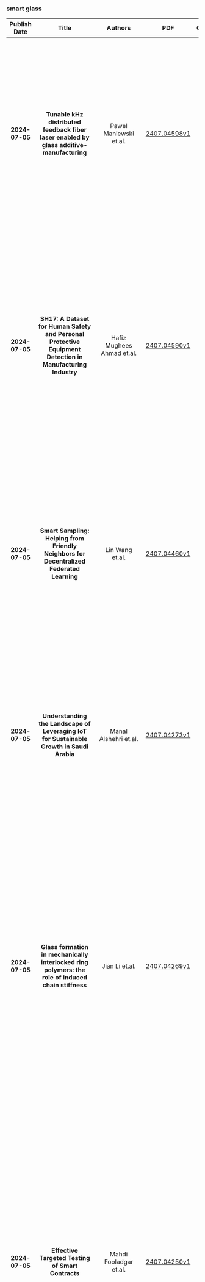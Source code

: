 
### smart glass
|Publish Date|Title|Authors|PDF|Code|Abstract|
| :---: | :---: | :---: | :---: | :---: | :---: |
|**2024-07-05**|**Tunable kHz distributed feedback fiber laser enabled by glass additive-manufacturing**|Pawel Maniewski et.al.|[2407.04598v1](http://arxiv.org/abs/2407.04598v1)|null|For short sections of fibers tailored to a specific application, fast laser-based manufacturing techniques can be an attractive alternative to the often-cumbersome traditional manufacturing routes. Short, high gain fibers can be used in e.g., distributed feedback fiber lasers (DFFL) that offer sought after performance suitable for a broad range of applications in modern photonics. DFFLs offer superior stability and narrower linewidth compared to conventional fiber lasers. Tunable, narrow laser sources with output in eye-safe spectrum are desired for sensing, signal multiplexing, LIDAR systems etc. In this work we present DFFL obtained using Laser-Powder-Deposition made Er-doped silica fiber. Milliwatt level, ultra-narrow laser line (less than 4 kHz) was obtained using phase-shifted grating in 16 mm long fiber. The backward slope efficiency was as high as 24% when pumping at 976 nm. The results presented in this work showcase new possibilities in fiber fabrication that were unlocked through laser-assisted AM. This fiber laser sets the stage for the future of rapid fabrication of advanced fiber devices through unconventional manufacturing routes.|
|**2024-07-05**|**SH17: A Dataset for Human Safety and Personal Protective Equipment Detection in Manufacturing Industry**|Hafiz Mughees Ahmad et.al.|[2407.04590v1](http://arxiv.org/abs/2407.04590v1)|[link](https://github.com/ahmadmughees/sh17dataset)|Workplace accidents continue to pose significant risks for human safety, particularly in industries such as construction and manufacturing, and the necessity for effective Personal Protective Equipment (PPE) compliance has become increasingly paramount. Our research focuses on the development of non-invasive techniques based on the Object Detection (OD) and Convolutional Neural Network (CNN) to detect and verify the proper use of various types of PPE such as helmets, safety glasses, masks, and protective clothing. This study proposes the SH17 Dataset, consisting of 8,099 annotated images containing 75,994 instances of 17 classes collected from diverse industrial environments, to train and validate the OD models. We have trained state-of-the-art OD models for benchmarking, and initial results demonstrate promising accuracy levels with You Only Look Once (YOLO)v9-e model variant exceeding 70.9% in PPE detection. The performance of the model validation on cross-domain datasets suggests that integrating these technologies can significantly improve safety management systems, providing a scalable and efficient solution for industries striving to meet human safety regulations and protect their workforce. The dataset is available at https://github.com/ahmadmughees/sh17dataset.|
|**2024-07-05**|**Smart Sampling: Helping from Friendly Neighbors for Decentralized Federated Learning**|Lin Wang et.al.|[2407.04460v1](http://arxiv.org/abs/2407.04460v1)|null|Federated Learning (FL) is gaining widespread interest for its ability to share knowledge while preserving privacy and reducing communication costs. Unlike Centralized FL, Decentralized FL (DFL) employs a network architecture that eliminates the need for a central server, allowing direct communication among clients and leading to significant communication resource savings. However, due to data heterogeneity, not all neighboring nodes contribute to enhancing the local client's model performance. In this work, we introduce \textbf{\emph{AFIND+}}, a simple yet efficient algorithm for sampling and aggregating neighbors in DFL, with the aim of leveraging collaboration to improve clients' model performance. AFIND+ identifies helpful neighbors, adaptively adjusts the number of selected neighbors, and strategically aggregates the sampled neighbors' models based on their contributions. Numerical results on real-world datasets with diverse data partitions demonstrate that AFIND+ outperforms other sampling algorithms in DFL and is compatible with most existing DFL optimization algorithms.|
|**2024-07-05**|**Understanding the Landscape of Leveraging IoT for Sustainable Growth in Saudi Arabia**|Manal Alshehri et.al.|[2407.04273v1](http://arxiv.org/abs/2407.04273v1)|null|The integration of Internet of Things (IoT) technologies in agriculture holds promise for transforming farming practices, particularly in the Kingdom of Saudi Arabia (KSA). This study explores the adoption of smart farming practices among KSA farmers. Due to the geographical location and nature of KSA, it faces significant challenges in agriculture. The objective of this research is to discuss how IoT will enhance agriculture in KSA and identify its current usage by conducting a study on Saudi farmers with varying ages, regions, and years of experience. The results indicate that 90% of the farmers encounter challenges in farming, and all of them express interest in adopting smart farming to address these issues. While 60% of farmers are currently utilizing IoT technologies, they encounter challenges in implementing smart farming practices. Thus, smart farming presents solutions to prevalent challenges including adverse weather, water scarcity, and labor shortages, though barriers include cost and educational challenges.|
|**2024-07-05**|**Glass formation in mechanically interlocked ring polymers: the role of induced chain stiffness**|Jian Li et.al.|[2407.04269v1](http://arxiv.org/abs/2407.04269v1)|null|Polymer-related materials exhibit rich glassy behaviors at different length scales due to their various molecular structures and topological constraints. Recent studies have identified transient interpenetration of the long-chain rings contributing to dynamic arrest on the center-of-mass level. Interpenetration of rings is proposed as an approach to facilitate glass formation in polymer melts. In this work, inspired by recent advances in the synthesis of mechanically interlocked polymers, we investigate glass transition on the nanometer-scale segments influenced by permanent interpenetration of rings using molecular dynamics simulations. We find that decreasing chain length in the mechanically interlocked system is equivalent to inducing an effective chain stiffness on the sub-rings. The induced stiffness provides a unified explanation for these unique structural features and transient dynamic arrest in the system of interlocked rings with rather short chains. Further, a crossover is observed in the scaling relation between localization and glassy depth upon cooling. Our work reveals a dynamic transition from weak to strong caging at the crossover temperature. According to the localization model, we demonstrate that the chain stiffness increases the critical temperature and oscillation distance, therefore leads to more fragile dynamics and deeper glassy state. These findings are consistent with the predictions of molecular simulations and theories for polymers with real local stiffness. Our work deepens the understanding of the role of induced stiffness on glass transition, and opens up a new direction to design rich glass materials by manipulating stiffness through mechanical bonds.|
|**2024-07-05**|**Effective Targeted Testing of Smart Contracts**|Mahdi Fooladgar et.al.|[2407.04250v1](http://arxiv.org/abs/2407.04250v1)|null|Smart contracts are autonomous and immutable pieces of code that are deployed on blockchain networks and run by miners. They were first introduced by Ethereum in 2014 and have since been used for various applications such as security tokens, voting, gambling, non-fungible tokens, self-sovereign identities, stock taking, decentralized finances, decentralized exchanges, and atomic swaps. Since smart contracts are immutable, their bugs cannot be fixed, which may lead to significant monetary losses. While many researchers have focused on testing smart contracts, our recent work has highlighted a gap between test adequacy and test data generation, despite numerous efforts in both fields. Our framework, Griffin, tackles this deficiency by employing a targeted symbolic execution technique for generating test data. This tool can be used in diverse applications, such as killing the survived mutants in mutation testing, validating static analysis alarms, creating counter-examples for safety conditions, and reaching manually selected lines of code. This paper discusses how smart contracts differ from legacy software in targeted symbolic execution and how these differences can affect the tool structure, leading us to propose an enhanced version of the control-flow graph for Solidity smart contracts called CFG+. We also discuss how Griffin can utilize custom heuristics to explore the program space and find the test data that reaches a target line while considering a safety condition in a reasonable execution time. We conducted experiments involving an extensive set of smart contracts, target lines, and safety conditions based on real-world faults and test suites from related tools. The results of our evaluation demonstrate that Griffin can effectively identify the required test data within a reasonable timeframe.|
|**2024-07-05**|**Smart Vision-Language Reasoners**|Denisa Roberts et.al.|[2407.04212v1](http://arxiv.org/abs/2407.04212v1)|[link](https://github.com/smarter-vlm/smarter)|In this article, we investigate vision-language models (VLM) as reasoners. The ability to form abstractions underlies mathematical reasoning, problem-solving, and other Math AI tasks. Several formalisms have been given to these underlying abstractions and skills utilized by humans and intelligent systems for reasoning. Furthermore, human reasoning is inherently multimodal, and as such, we focus our investigations on multimodal AI. In this article, we employ the abstractions given in the SMART task (Simple Multimodal Algorithmic Reasoning Task) introduced in \cite{cherian2022deep} as meta-reasoning and problem-solving skills along eight axes: math, counting, path, measure, logic, spatial, and pattern. We investigate the ability of vision-language models to reason along these axes and seek avenues of improvement. Including composite representations with vision-language cross-attention enabled learning multimodal representations adaptively from fused frozen pretrained backbones for better visual grounding. Furthermore, proper hyperparameter and other training choices led to strong improvements (up to $48\%$ gain in accuracy) on the SMART task, further underscoring the power of deep multimodal learning. The smartest VLM, which includes a novel QF multimodal layer, improves upon the best previous baselines in every one of the eight fundamental reasoning skills. End-to-end code is available at https://github.com/smarter-vlm/smarter.|
|**2024-07-04**|**DASS: Distilled Audio State Space Models Are Stronger and More Duration-Scalable Learners**|Saurabhchand Bhati et.al.|[2407.04082v1](http://arxiv.org/abs/2407.04082v1)|null|State-space models (SSMs) have emerged as an alternative to Transformers for audio modeling due to their high computational efficiency with long inputs. While recent efforts on Audio SSMs have reported encouraging results, two main limitations remain: First, in 10-second short audio tagging tasks, Audio SSMs still underperform compared to Transformer-based models such as Audio Spectrogram Transformer (AST). Second, although Audio SSMs theoretically support long audio inputs, their actual performance with long audio has not been thoroughly evaluated. To address these limitations, in this paper, 1) We applied knowledge distillation in audio space model training, resulting in a model called Knowledge Distilled Audio SSM (DASS). To the best of our knowledge, it is the first SSM that outperforms the Transformers on AudioSet and achieves an mAP of 47.6; and 2) We designed a new test called Audio Needle In A Haystack (Audio NIAH). We find that DASS, trained with only 10-second audio clips, can retrieve sound events in audio recordings up to 2.5 hours long, while the AST model fails when the input is just 50 seconds, demonstrating SSMs are indeed more duration scalable.|
|**2024-07-04**|**How to Evaluate Games in Education: A Literature Review**|Giulio Barbero et.al.|[2407.03879v1](http://arxiv.org/abs/2407.03879v1)|null|Adding game elements to higher education is an increasingly common practice. As a result, many recent empirical studies focus on studying the effectiveness of gamified or game-based educational experiences. The findings of these studies are very diverse, showing both positive and negative effects, and thus calling for comparative meta-studies. In this paper we review and analyze different studies, aiming to summarise and evaluate controlled experiments conducted within different scientific disciplines. We focus on the clarity of non-experimental conditions' descriptions and show that in most cases a. educational methods used in control groups' activities are poorly described, b. educational materials used in control groups' activities are often unclear, and c. the starting conditions are unclear. We also noticed that studies in the fields of computer science and engineering, in general, report results more clearly than in other fields. Based on the above finding, we conclude with a few recommendations for the execution of future empirical studies of games in education for the sake of allowing a more structured comparison.|
|**2024-07-03**|**Mott-glass phase induced by long-range correlated disorder in a one-dimensional Bose gas**|Nicolas Dupuis et.al.|[2407.03430v1](http://arxiv.org/abs/2407.03430v1)|null|We determine the phase diagram of a one-dimensional Bose gas in the presence of disorder with short- and long-range correlations, the latter decaying with distance as $1/|x|^{1+\sigma}$. When $\sigma<0$, the Berezinskii-Kosterlitz-Thouless transition between the superfluid and the localized phase is driven by the long-range correlations and the Luttinger parameter $K$ takes the critical value $K_c(\sigma)=3/2-\sigma/2$. The localized phase is a Bose glass for $\sigma>\sigma_c=3-\pi^2/3\simeq -0.289868$, and a Mott glass -- characterized by a vanishing compressibility and a gapless conductivity -- when $\sigma<\sigma_c$. Our conclusions, based on the nonperturbative functional renormalization group and perturbative renormalization group, are confirmed by the study of the case $\sigma=-1$, corresponding to a perfectly correlated disorder in space, where the model is exactly solvable in the semiclassical limit $K\to 0^+$.|
|**2024-07-03**|**Advanced Smart City Monitoring: Real-Time Identification of Indian Citizen Attributes**|Shubham Kale et.al.|[2407.03305v2](http://arxiv.org/abs/2407.03305v2)|[link](https://github.com/abhilashk23/vehant-scs-par)|This project focuses on creating a smart surveillance system for Indian cities that can identify and analyze people's attributes in real time. Using advanced technologies like artificial intelligence and machine learning, the system can recognize attributes such as upper body color, what the person is wearing, accessories they are wearing, headgear, etc., and analyze behavior through cameras installed around the city.|
|**2024-07-03**|**VCHAR:Variance-Driven Complex Human Activity Recognition framework with Generative Representation**|Yuan Sun et.al.|[2407.03291v1](http://arxiv.org/abs/2407.03291v1)|null|Complex human activity recognition (CHAR) remains a pivotal challenge within ubiquitous computing, especially in the context of smart environments. Existing studies typically require meticulous labeling of both atomic and complex activities, a task that is labor-intensive and prone to errors due to the scarcity and inaccuracies of available datasets. Most prior research has focused on datasets that either precisely label atomic activities or, at minimum, their sequence approaches that are often impractical in real world settings.In response, we introduce VCHAR (Variance-Driven Complex Human Activity Recognition), a novel framework that treats the outputs of atomic activities as a distribution over specified intervals. Leveraging generative methodologies, VCHAR elucidates the reasoning behind complex activity classifications through video-based explanations, accessible to users without prior machine learning expertise. Our evaluation across three publicly available datasets demonstrates that VCHAR enhances the accuracy of complex activity recognition without necessitating precise temporal or sequential labeling of atomic activities. Furthermore, user studies confirm that VCHAR's explanations are more intelligible compared to existing methods, facilitating a broader understanding of complex activity recognition among non-experts.|
|**2024-07-03**|**Policy-guided Monte Carlo on general state spaces: Application to glass-forming mixtures**|Leonardo Galliano et.al.|[2407.03275v1](http://arxiv.org/abs/2407.03275v1)|null|Policy-guided Monte Carlo is an adaptive method to simulate classical interacting systems. It adjusts the proposal distribution of the Metropolis-Hastings algorithm to maximize the sampling efficiency, using a formalism inspired by reinforcement learning. In this work, we first extend the policy-guided method to deal with a general state space, comprising for instance both discrete and continuous degrees of freedom, and then apply it to a few paradigmatic models of glass-forming mixtures. We assess the efficiency of a set of physically-inspired moves, whose proposal distributions are optimized through on-policy learning. Compared to conventional Monte Carlo methods, the optimized proposals are two orders of magnitude faster for an additive soft sphere mixture, but yield a much more limited speed-up for the well-studied Kob-Andersen model. We discuss the current limitations of the method and suggest possible ways to improve it.|
|**2024-07-03**|**Anomaly-based Framework for Detecting Power Overloading Cyberattacks in Smart Grid AMI**|Abdelaziz Amara Korba et.al.|[2407.03264v1](http://arxiv.org/abs/2407.03264v1)|null|The Advanced Metering Infrastructure (AMI) is one of the key components of the smart grid. It provides interactive services for managing billing and electricity consumption, but it also introduces new vectors for cyberattacks. Although, the devastating and severe impact of power overloading cyberattacks on smart grid AMI, few researches in the literature have addressed them. In the present paper, we propose a two-level anomaly detection framework based on regression decision trees. The introduced detection approach leverages the regularity and predictability of energy consumption to build reference consumption patterns for the whole neighborhood and each household within it. Using a reference consumption pattern enables detecting power overloading cyberattacks regardless of the attacker's strategy as they cause a drastic change in the consumption pattern. The continuous two-level monitoring of energy consumption load allows efficient and early detection of cyberattacks. We carried out an extensive experiment on a real-world publicly available energy consumption dataset of 500 customers in Ireland. We extracted, from the raw data, the relevant attributes for training the energy consumption patterns. The evaluation shows that our approach achieves a high detection rate, a low false alarm rate, and superior performances compared to existing solutions.|
|**2024-07-03**|**Feynman checkers: through the looking-glass**|Fedor Ozhegov et.al.|[2407.03258v1](http://arxiv.org/abs/2407.03258v1)|null|Feynman gave a famous elementary introduction to quantum theory by discussing the thin-film reflection of light. We make his discussion mathematically rigorous, keeping it elementary, using his other idea. The resulting model leads to accurate quantitative results and allows us to derive a well-known formula from optics. In the process, we get acquainted with mathematical tools such as Smirnov's fermionic observables, transfer matrices, and spectral radii. Quantum walks and the six-vertex model arise as the next step in this direction.|
|**2024-07-03**|**Unified Anomaly Detection methods on Edge Device using Knowledge Distillation and Quantization**|Sushovan Jena et.al.|[2407.02968v1](http://arxiv.org/abs/2407.02968v1)|null|With the rapid advances in deep learning and smart manufacturing in Industry 4.0, there is an imperative for high-throughput, high-performance, and fully integrated visual inspection systems. Most anomaly detection approaches using defect detection datasets, such as MVTec AD, employ one-class models that require fitting separate models for each class. On the contrary, unified models eliminate the need for fitting separate models for each class and significantly reduce cost and memory requirements. Thus, in this work, we experiment with considering a unified multi-class setup. Our experimental study shows that multi-class models perform at par with one-class models for the standard MVTec AD dataset. Hence, this indicates that there may not be a need to learn separate object/class-wise models when the object classes are significantly different from each other, as is the case of the dataset considered. Furthermore, we have deployed three different unified lightweight architectures on the CPU and an edge device (NVIDIA Jetson Xavier NX). We analyze the quantized multi-class anomaly detection models in terms of latency and memory requirements for deployment on the edge device while comparing quantization-aware training (QAT) and post-training quantization (PTQ) for performance at different precision widths. In addition, we explored two different methods of calibration required in post-training scenarios and show that one of them performs notably better, highlighting its importance for unsupervised tasks. Due to quantization, the performance drop in PTQ is further compensated by QAT, which yields at par performance with the original 32-bit Floating point in two of the models considered.|
|**2024-07-03**|**Efficient IoT Devices Localization Through Wi-Fi CSI Feature Fusion and Anomaly Detection**|Yan Li et.al.|[2407.02919v1](http://arxiv.org/abs/2407.02919v1)|null|Internet of Things (IoT) device localization is fundamental to smart home functionalities, including indoor navigation and tracking of individuals. Traditional localization relies on relative methods utilizing the positions of anchors within a home environment, yet struggles with precision due to inherent inaccuracies in these anchor positions. In response, we introduce a cutting-edge smartphone-based localization system for IoT devices, leveraging the precise positioning capabilities of smartphones equipped with motion sensors. Our system employs artificial intelligence (AI) to merge channel state information from proximal trajectory points of a single smartphone, significantly enhancing line of sight (LoS) angle of arrival (AoA) estimation accuracy, particularly under severe multipath conditions. Additionally, we have developed an AI-based anomaly detection algorithm to further increase the reliability of LoSAoA estimation. This algorithm improves measurement reliability by analyzing the correlation between the accuracy of reversed feature reconstruction and the LoS-AoA estimation. Utilizing a straightforward least squares algorithm in conjunction with accurate LoS-AoA estimation and smartphone positional data, our system efficiently identifies IoT device locations. Validated through extensive simulations and experimental tests with a receiving antenna array comprising just two patch antenna elements in the horizontal direction, our methodology has been shown to attain decimeter-level localization accuracy in nearly 90% of cases, demonstrating robust performance even in challenging real-world scenarios. Additionally, our proposed anomaly detection algorithm trained on Wi-Fi data can be directly applied to ultra-wideband, also outperforming the most advanced techniques.|
|**2024-07-03**|**FedPot: A Quality-Aware Collaborative and Incentivized Honeypot-Based Detector for Smart Grid Networks**|Abdullatif Albaseer et.al.|[2407.02845v1](http://arxiv.org/abs/2407.02845v1)|null|Honeypot technologies provide an effective defense strategy for the Industrial Internet of Things (IIoT), particularly in enhancing the Advanced Metering Infrastructure's (AMI) security by bolstering the network intrusion detection system. For this security paradigm to be fully realized, it necessitates the active participation of small-scale power suppliers (SPSs) in implementing honeypots and engaging in collaborative data sharing with traditional power retailers (TPRs). To motivate this interaction, TPRs incentivize data sharing with tangible rewards. However, without access to an SPS's confidential data, it is daunting for TPRs to validate shared data, thereby risking SPSs' privacy and increasing sharing costs due to voluminous honeypot logs. These challenges can be resolved by utilizing Federated Learning (FL), a distributed machine learning (ML) technique that allows for model training without data relocation. However, the conventional FL algorithm lacks the requisite functionality for both the security defense model and the rewards system of the AMI network. This work presents two solutions: first, an enhanced and cost-efficient FedAvg algorithm incorporating a novel data quality measure, and second, FedPot, the development of an effective security model with a fair incentives mechanism under an FL architecture. Accordingly, SPSs are limited to sharing the ML model they learn after efficiently measuring their local data quality, whereas TPRs can verify the participants' uploaded models and fairly compensate each participant for their contributions through rewards. Simulation results, drawn from realistic mircorgrid network log datasets, demonstrate that the proposed solutions outperform state-of-the-art techniques by enhancing the security model and guaranteeing fair reward distributions.|
|**2024-07-03**|**Balancing Patient Privacy and Health Data Security: The Role of Compliance in Protected Health Information (PHI) Sharing**|Md Al Amin et.al.|[2407.02766v1](http://arxiv.org/abs/2407.02766v1)|null|Protected Health Information (PHI) sharing significantly enhances patient care quality and coordination, contributing to more accurate diagnoses, efficient treatment plans, and a comprehensive understanding of patient history. Compliance with strict privacy and security policies, such as those required by laws like HIPAA, is critical to protect PHI. Blockchain technology, which offers a decentralized and tamper-evident ledger system, hold promise in policy compliance. This system ensures the authenticity and integrity of PHI while facilitating patient consent management. In this work, we propose a blockchain technology that integrates smart contracts to partially automate consent-related processes and ensuring that PHI access and sharing follow patient preferences and legal requirements.|
|**2024-07-03**|**Data-driven Software-based Power Estimation for Embedded Devices**|Haoyu Wang et.al.|[2407.02764v1](http://arxiv.org/abs/2407.02764v1)|null|Energy measurement of computer devices, which are widely used in the Internet of Things (IoT), is an important yet challenging task. Most of these IoT devices lack ready-to-use hardware or software for power measurement. A cost-effective solution is to use low-end consumer-grade power meters. However, these low-end power meters cannot provide accurate instantaneous power measurements. In this paper, we propose an easy-to-use approach to derive an instantaneous software-based energy estimation model with only low-end power meters based on data-driven analysis through machine learning. Our solution is demonstrated with a Jetson Nano board and Ruideng UM25C USB power meter. Various machine learning methods combined with our smart data collection method and physical measurement are explored. Benchmarks were used to evaluate the derived software-power model for the Jetson Nano board and Raspberry Pi. The results show that 92% accuracy can be achieved compared to the long-duration measurement. A kernel module that can collect running traces of utilization and frequencies needed is developed, together with the power model derived, for power prediction for programs running in real environment.|
|**2024-07-02**|**An AI-Based System Utilizing IoT-Enabled Ambient Sensors and LLMs for Complex Activity Tracking**|Yuan Sun et.al.|[2407.02606v1](http://arxiv.org/abs/2407.02606v1)|null|Complex activity recognition plays an important role in elderly care assistance. However, the reasoning ability of edge devices is constrained by the classic machine learning model capacity. In this paper, we present a non-invasive ambient sensing system that can detect multiple activities and apply large language models (LLMs) to reason the activity sequences. This method effectively combines edge devices and LLMs to help elderly people in their daily activities, such as reminding them to take pills or handling emergencies like falls. The LLM-based edge device can also serve as an interface to interact with elderly people, especially with memory issue, assisting them in their daily lives. By deploying such a system, we believe that the smart sensing system can improve the quality of life for older people and provide more efficient protection|
|**2024-07-02**|**Novel Human Machine Interface via Robust Hand Gesture Recognition System using Channel Pruned YOLOv5s Model**|Abir Sen et.al.|[2407.02585v1](http://arxiv.org/abs/2407.02585v1)|null|Hand gesture recognition (HGR) is a vital component in enhancing the human-computer interaction experience, particularly in multimedia applications, such as virtual reality, gaming, smart home automation systems, etc. Users can control and navigate through these applications seamlessly by accurately detecting and recognizing gestures. However, in a real-time scenario, the performance of the gesture recognition system is sometimes affected due to the presence of complex background, low-light illumination, occlusion problems, etc. Another issue is building a fast and robust gesture-controlled human-computer interface (HCI) in the real-time scenario. The overall objective of this paper is to develop an efficient hand gesture detection and classification model using a channel-pruned YOLOv5-small model and utilize the model to build a gesture-controlled HCI with a quick response time (in ms) and higher detection speed (in fps). First, the YOLOv5s model is chosen for the gesture detection task. Next, the model is simplified by using a channel-pruned algorithm. After that, the pruned model is further fine-tuned to ensure detection efficiency. We have compared our suggested scheme with other state-of-the-art works, and it is observed that our model has shown superior results in terms of mAP (mean average precision), precision (\%), recall (\%), and F1-score (\%), fast inference time (in ms), and detection speed (in fps). Our proposed method paves the way for deploying a pruned YOLOv5s model for a real-time gesture-command-based HCI to control some applications, such as the VLC media player, Spotify player, etc., using correctly classified gesture commands in real-time scenarios. The average detection speed of our proposed system has reached more than 60 frames per second (fps) in real-time, which meets the perfect requirement in real-time application control.|
|**2024-07-02**|**Improved Long-Term Prediction of Chaos Using Reservoir Computing Based on Stochastic Spin-Orbit Torque Devices**|Cen Wang et.al.|[2407.02384v1](http://arxiv.org/abs/2407.02384v1)|null|Predicting chaotic systems is crucial for understanding complex behaviors, yet challenging due to their sensitivity to initial conditions and inherent unpredictability. Probabilistic Reservoir Computing (RC) is well-suited for long-term chaotic predictions by handling complex dynamic systems. Spin-Orbit Torque (SOT) devices in spintronics, with their nonlinear and probabilistic operations, can enhance performance in these tasks. This study proposes an RC system utilizing SOT devices for predicting chaotic dynamics. By simulating the reservoir in an RC network with SOT devices that achieve nonlinear resistance changes with random distribution, we enhance the robustness for the predictive capability of the model. The RC network predicted the behaviors of the Mackey-Glass and Lorenz chaotic systems, demonstrating that stochastic SOT devices significantly improve long-term prediction accuracy.|
|**2024-07-02**|**Dual Role for Heterogeneity in Dynamic Fracture**|Itamar Kolvin et.al.|[2407.02347v1](http://arxiv.org/abs/2407.02347v1)|null|Are heterogeneous materials harder to break than homogeneous ones? Predicting rapid crack propagation in the presence of inhomogeneities remains a challenge. Linear perturbations leave the net speed of fracture unchanged. We obtain a nonlinear equation of motion for planar crack fronts to gain insight into the dynamic fracture of moderately heterogeneous solids. The coupling of the front geometry to the heterogeneity landscape renormalizes the energy dissipation and the crack velocity. In materials whose toughness is weakly sensitive to crack speed, such as silica glass, heterogeneity results in increased dissipation and slower crack propagation. However, heterogeneity has a reduced effect and may even facilitate fracture in strongly velocity-dependent materials.|
|**2024-07-02**|**RollupTheCrowd: Leveraging ZkRollups for a Scalable and Privacy-Preserving Reputation-based Crowdsourcing Platform**|Ahmed Mounsf Rafik Bendada et.al.|[2407.02226v1](http://arxiv.org/abs/2407.02226v1)|null|Current blockchain-based reputation solutions for crowdsourcing fail to tackle the challenge of ensuring both efficiency and privacy without compromising the scalability of the blockchain. Developing an effective, transparent, and privacy-preserving reputation model necessitates on-chain implementation using smart contracts. However, managing task evaluation and reputation updates alongside crowdsourcing transactions on-chain substantially strains system scalability and performance. This paper introduces RollupTheCrowd, a novel blockchain-powered crowdsourcing framework that leverages zkRollups to enhance system scalability while protecting user privacy. Our framework includes an effective and privacy-preserving reputation model that gauges workers' trustworthiness by assessing their crowdsourcing interactions. To alleviate the load on our blockchain, we employ an off-chain storage scheme, optimizing RollupTheCrowd's performance. Utilizing smart contracts and zero-knowledge proofs, our Rollup layer achieves a significant 20x reduction in gas consumption. To prove the feasibility of the proposed framework, we developed a proof-of-concept implementation using cutting-edge tools. The experimental results presented in this paper demonstrate the effectiveness and scalability of RollupTheCrowd, validating its potential for real-world application scenarios.|
|**2024-07-02**|**VRBiom: A New Periocular Dataset for Biometric Applications of HMD**|Ketan Kotwal et.al.|[2407.02150v1](http://arxiv.org/abs/2407.02150v1)|null|With advancements in hardware, high-quality HMD devices are being developed by numerous companies, driving increased consumer interest in AR, VR, and MR applications. In this work, we present a new dataset, called VRBiom, of periocular videos acquired using a Virtual Reality headset. The VRBiom, targeted at biometric applications, consists of 900 short videos acquired from 25 individuals recorded in the NIR spectrum. These 10s long videos have been captured using the internal tracking cameras of Meta Quest Pro at 72 FPS. To encompass real-world variations, the dataset includes recordings under three gaze conditions: steady, moving, and partially closed eyes. We have also ensured an equal split of recordings without and with glasses to facilitate the analysis of eye-wear. These videos, characterized by non-frontal views of the eye and relatively low spatial resolutions (400 x 400), can be instrumental in advancing state-of-the-art research across various biometric applications. The VRBiom dataset can be utilized to evaluate, train, or adapt models for biometric use-cases such as iris and/or periocular recognition and associated sub-tasks such as detection and semantic segmentation.   In addition to data from real individuals, we have included around 1100 PA constructed from 92 PA instruments. These PAIs fall into six categories constructed through combinations of print attacks (real and synthetic identities), fake 3D eyeballs, plastic eyes, and various types of masks and mannequins. These PA videos, combined with genuine (bona-fide) data, can be utilized to address concerns related to spoofing, which is a significant threat if these devices are to be used for authentication.   The VRBiom dataset is publicly available for research purposes related to biometric applications only.|
|**2024-07-02**|**Magnetic critical phenomena and low temperature re-entrant spin-glass features of Al$_2$MnFe Heusler alloy**|Abhinav Kumar Khorwal et.al.|[2407.02149v1](http://arxiv.org/abs/2407.02149v1)|null|A detailed investigation of the structural and magnetic properties, including magnetocaloric effect, re-entrant spin-glass behavior at low temperature, and critical behavior in polycrystalline Al$_2$MnFe Heusler alloy is reported. The prepared alloy crystallizes in a cubic CsCl-type crystal structure with Pm-3m space group. The temperature-dependent magnetization data reveals a second-order paramagnetic to ferromagnetic phase transition ($\sim$ 122.9 K), which is further supported by the analysis of the magnetocaloric effect. The isothermal magnetization loops show a soft ferromagnetic behavior of the studied alloy and also reveal an itinerant character of the underlying exchange interactions. In order to understand the nature of magnetic interactions, the critical exponents for spontaneous magnetization, initial magnetic susceptibility, and critical MH isotherm are determined using Modified Arrott plots, Kouvel-Fisher plots, and critical isotherm analysis. The derived critical exponents $\beta$ = 0.363(2), $\gamma$ = 1.384(3), and $\delta$ = 4.81(3) confirm the critical behavior similar to that of a 3D-Heisenberg-type ferromagnet with short-range exchange interactions that are found to decay with distance as J(r) $\approx$ r$^{-4.936}$. Moreover, the detailed analysis of the AC susceptibility data suggests that the frequency-dependent shifting of the peak temperatures is well explained using standard dynamic scaling laws such as the critical slowing down model and Vogel-Fulcher law, and confirms the signature of re-entrant spin-glass features in Al$_2$MnFe Heusler alloy. Furthermore, maximum magnetic entropy change of $\sim$ 1.92 J/kg-K and relative cooling power of $\sim$ 496 J/kg at 50 kOe applied magnetic field are determined from magnetocaloric studies that are comparable to those of other Mn-Fe-Al systems.|
|**2024-07-02**|**SOA-based reservoir computing using up-sampling**|E. Manuylovich et.al.|[2407.02117v1](http://arxiv.org/abs/2407.02117v1)|null|We introduce a new approach to reservoir computing based on up-sampling and modulation, utilizing semiconductor optical amplifier and photodetector as nonlinear elements without conventionally used delay loop. We demonstrated the 400-step prediction capability of the proposed scheme for the Mackey-Glass time series test.|
|**2024-07-02**|**Conditioning the complexity of random landscapes on marginal optima**|Jaron Kent-Dobias et.al.|[2407.02082v1](http://arxiv.org/abs/2407.02082v1)|null|Marginal optima are minima or maxima of a function with many nearly flat directions. In settings with many competing optima, marginal ones tend to attract algorithms and physical dynamics. Often, the important family of marginal attractors are a vanishing minority compared with nonmarginal optima and other unstable stationary points. We introduce a generic technique for conditioning the statistics of stationary points in random landscapes on their marginality, and apply it in three isotropic settings with qualitatively different structure: in the spherical spin-glasses, where the energy is Gaussian and its Hessian is GOE; in multispherical spin glasses, which are Gaussian but non-GOE; and in sums of squared spherical random functions, which are non-Gaussian. In these problems we are able to fully characterize the distribution of marginal optima in the landscape, including when they are in the minority.|
|**2024-07-02**|**Machine-learning designed smart coating: temperature-dependent self-adaptation between a solar absorber and a radiative cooler**|Zhaocheng Zhang et.al.|[2407.02050v1](http://arxiv.org/abs/2407.02050v1)|null|We designed a multilayered self-adaptive absorber/emitter metamaterial, which can smartly switch between a solar absorber and a radiative cooler based on temperature change. The switching capability is facilitated by the phase change material and the structure is optimized by machine learning. Our design not only advances the machine-learning-based development of metamaterials but also has the potential to significantly reduce carbon emissions and contribute to the goal of achieving carbon neutrality.|
